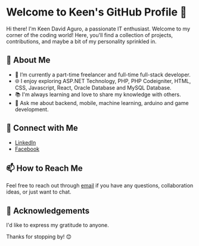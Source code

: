 # Welcome to Keen's GitHub Profile 👋

Hi there! I'm Keen David Aguro, a passionate IT enthusiast. Welcome to my corner of the coding world! Here, you'll find a collection of projects, contributions, and maybe a bit of my personality sprinkled in.

## 🌱 About Me

- 🔭 I’m currently a part-time freelancer and full-time full-stack developer.
- 🌐 I enjoy exploring ASP.NET Technology, PHP, PHP Codeigniter, HTML, CSS, Javascript, React, Oracle Database and MySQL Database.
- 📚 I'm always learning and love to share my knowledge with others.
- 💬 Ask me about backend, mobile, machine learning, arduino and game development.
  
## 🔗 Connect with Me

- [LinkedIn](https://www.linkedin.com/in/keentoy/)
- [Facebook](https://www.facebook.com/agurokeendavid/)

## 📫 How to Reach Me

Feel free to reach out through [email](agurokeendavid@gmail.com) if you have any questions, collaboration ideas, or just want to chat.

## 🙏 Acknowledgements

I'd like to express my gratitude to anyone.

Thanks for stopping by! 😊

<!--

# Welcome to [Your Name]'s GitHub Profile 👋

Hi there! I'm [Your Name], a passionate [your field/interests] enthusiast. Welcome to my corner of the coding world! Here, you'll find a collection of projects, contributions, and maybe a bit of my personality sprinkled in.

## 🌱 About Me

- 🔭 I’m currently working on [current project or focus].
- 🌐 I enjoy exploring [technologies, languages, frameworks].
- 📚 I'm always learning and love to share my knowledge with others.
- 💬 Ask me about [specific topics you're knowledgeable about].

## 🚀 Featured Repositories

Here are some projects I'm proud of:

1. [Project 1](link-to-project-1): Short description.
2. [Project 2](link-to-project-2): Brief overview.
3. [Project 3](link-to-project-3): What it's about.

## 🔗 Connect with Me

- [LinkedIn](your-linkedin-profile)
- [Twitter](your-twitter-profile)
- [Personal Website/Blog](your-website-link)

## 📫 How to Reach Me

Feel free to reach out through [email](your-email@example.com) if you have any questions, collaboration ideas, or just want to chat.

## 🙏 Acknowledgements

I'd like to express my gratitude to [anyone or anything you want to acknowledge].

Thanks for stopping by! 😊

-->
